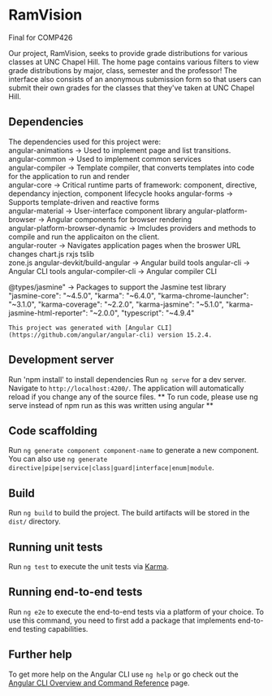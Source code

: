# RamVision
Final for COMP426

Our project, RamVision, seeks to provide grade distributions for various classes at UNC Chapel Hill. The home page contains various filters to view grade distributions by major, class, semester and the professor! The interface also consists of an anonymous submission form so that users can submit their own grades for the classes that they've taken at UNC Chapel Hill. 



## Dependencies
The dependencies used for this project were:  
angular-animations -> Used to implement page and list transitions.  
angular-common -> Used to implement common services  
angular-compiler -> Template compiler, that converts templates into code for the application to run and render  
angular-core -> Critical runtime parts of framework: component, directive, dependancy injection, component lifecycle hooks
angular-forms -> Supports template-driven and reactive forms  
angular-material -> User-interface component library
angular-platform-browser -> Angular components for browser rendering  
angular-platform-browser-dynamic  -> Imcludes providers and methods to compile and run the applicaiton on the client.  
angular-router -> Navigates application pages when the broswer URL changes
chart.js 
rxjs 
tslib  
zone.js
angular-devkit/build-angular -> Angular build tools
angular-cli -> Angular CLI tools
angular-compiler-cli -> Angular compiler CLI  

@types/jasmine" -> Packages to support the Jasmine test library  
    "jasmine-core": "~4.5.0",
    "karma": "~6.4.0",
    "karma-chrome-launcher": "~3.1.0",
    "karma-coverage": "~2.2.0",
    "karma-jasmine": "~5.1.0",
    "karma-jasmine-html-reporter": "~2.0.0",
    "typescript": "~4.9.4"
    
    This project was generated with [Angular CLI](https://github.com/angular/angular-cli) version 15.2.4.
    
    

## Development server

Run 'npm install' to install dependencies
Run `ng serve` for a dev server. Navigate to `http://localhost:4200/`. The application will automatically reload if you change any of the source files.
** To run code, please use ng serve instead of npm run as this was written using angular **

## Code scaffolding

Run `ng generate component component-name` to generate a new component. You can also use `ng generate directive|pipe|service|class|guard|interface|enum|module`.

## Build

Run `ng build` to build the project. The build artifacts will be stored in the `dist/` directory.

## Running unit tests

Run `ng test` to execute the unit tests via [Karma](https://karma-runner.github.io).

## Running end-to-end tests

Run `ng e2e` to execute the end-to-end tests via a platform of your choice. To use this command, you need to first add a package that implements end-to-end testing capabilities.

## Further help

To get more help on the Angular CLI use `ng help` or go check out the [Angular CLI Overview and Command Reference](https://angular.io/cli) page.

